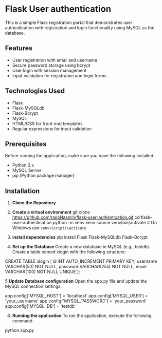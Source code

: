# Flask User authentication

This is a simple Flask registration portal that demonstrates user authentication with registration and login functionality using MySQL as the database.

## Features

- User registration with email and username
- Secure password storage using bcrypt
- User login with session management
- Input validation for registration and login forms

## Technologies Used

- Flask
- Flask-MySQLdb
- Flask-Bcrypt
- MySQL
- HTML/CSS for front-end templates
- Regular expressions for input validation

## Prerequisites

Before running the application, make sure you have the following installed:

- Python 3.x
- MySQL Server
- pip (Python package manager)

## Installation

1. **Clone the Repository**

2. **Create a virtual environment**
   git clone https://github.com/ranaNasmin/flask-user-authentication.git
   cd flask-user-authentication
python -m venv venv
source venv/bin/activate  # On Windows use `venv\Scripts\activate`

3.  **install dependencies**
   pip install Flask Flask-MySQLdb Flask-Bcrypt

4. **Set up the Database**
    Create a new database in MySQL (e.g., testdb).
    Create a table named xlogin with the following structure:

CREATE TABLE xlogin (
    id INT AUTO_INCREMENT PRIMARY KEY,
    username VARCHAR(50) NOT NULL,
    password VARCHAR(255) NOT NULL,
    email VARCHAR(100) NOT NULL UNIQUE
); 

5.**Update Database configuration**
Open the app.py file and update the MySQL connection settings:

app.config['MYSQL_HOST'] = 'localhost'
app.config['MYSQL_USER'] = 'your_username'
app.config['MYSQL_PASSWORD'] = 'your_password'
app.config['MYSQL_DB'] = 'testdb'

6. **Running the application**
To run the application, execute the following command:

python app.py
